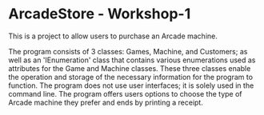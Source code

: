 # ArcadeStore - Workshop-1

This is a project to allow users to purchase an Arcade machine.

The program consists of 3 classes: Games, Machine, and Customers; as well as an 'IEnumeration' class that contains various enumerations used as attributes for the Game and Machine classes.
These three classes enable the operation and storage of the necessary information for the program to function.
The program does not use user interfaces; it is solely used in the command line.
The program offers users options to choose the type of Arcade machine they prefer and ends by printing a receipt.
